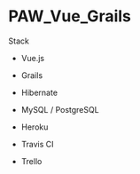 # PAW_Vue_Grails
Stack
- Vue.js

- Grails
- Hibernate
- MySQL / PostgreSQL

- Heroku
- Travis CI
- Trello
